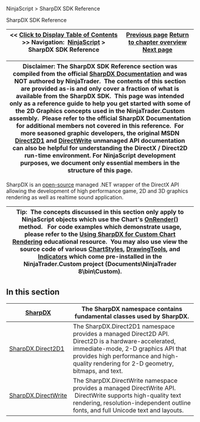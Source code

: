 ﻿
NinjaScript \> SharpDX SDK Reference

SharpDX SDK Reference

| \<\< [Click to Display Table of Contents](sharpdx_sdk_reference.md) \>\> **Navigation:**     [NinjaScript](ninjascript.md) \> SharpDX SDK Reference | [Previous page](onrestorevalues.md) [Return to chapter overview](ninjascript.md) [Next page](sharpdx.md) |
| --- | --- |

| Disclaimer: The SharpDX SDK Reference section was compiled from the official [SharpDX Documentation](http://sharpdx.org/) and was NOT authored by NinjaTrader.  The contents of this section are provided as\-is and only cover a fraction of what is available from the SharpDX SDK.  This page was intended only as a reference guide to help you get started with some of the 2D Graphics concepts used in the NinjaTrader.Custom assembly.  Please refer to the official SharpDX Documentation for additional members not covered in this reference.  For more seasoned graphic developers, the original MSDN [Direct2D1](https://msdn.microsoft.com/en-us/library/windows/desktop/dd370990.aspx) and [DirectWrite](https://msdn.microsoft.com/en-us/library/windows/desktop/dd368038.aspx) unmanaged API documentation can also be helpful for understanding the DirectX / Direct2D run\-time environment. For NinjaScript development purposes, we document only essential members in the structure of this page. |
| --- |

SharpDX is an [open\-source](https://github.com/sharpdx/SharpDX) managed .NET wrapper of the DirectX API allowing the development of high performance game, 2D and 3D graphics rendering as well as realtime sound application.
 

| Tip:  The concepts discussed in this section only apply to NinjaScript objects which use the Chart's [OnRender()](onrender.md) method.   For code examples which demonstrate usage, please refer to the [Using SharpDX for Custom Chart Rendering](using_sharpdx_for_custom_chart_rendering.md) educational resource.  You may also use view the source code of various [ChartStyles](chartstyletype.md), [DrawingTools](drawing_tools.md), and [Indicators](indicators.md) which come pre\-installed in the NinjaTrader.Custom project (Documents\\NinjaTrader 8\\bin\\Custom). |
| --- |

## In this section

| [SharpDX](sharpdx.md) | The SharpDX namespace contains fundamental classes used by SharpDX. |
| --- | --- |
| [SharpDX.Direct2D1](sharpdx_direct2d1.md) | The SharpDX.Direct2D1 namespace provides a managed Direct2D API.   Direct2D is a hardware\-accelerated, immediate\-mode, 2\-D graphics API that provides high performance and high\-quality rendering for 2\-D geometry, bitmaps, and text. |
| [SharpDX.DirectWrite](sharpdx_directwrite.md) | The SharpDX.DirectWrite namespace provides a managed DirectWrite API.  DirectWrite supports high\-quality text rendering, resolution\-independent outline fonts, and full Unicode text and layouts. |
